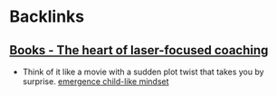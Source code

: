 
# Backlinks
## [Books - The heart of laser-focused coaching](<Books - The heart of laser-focused coaching.md>)
- Think of it like a movie with a sudden plot twist that takes you by surprise. [emergence child-like mindset](<emergence child-like mindset.md>)

